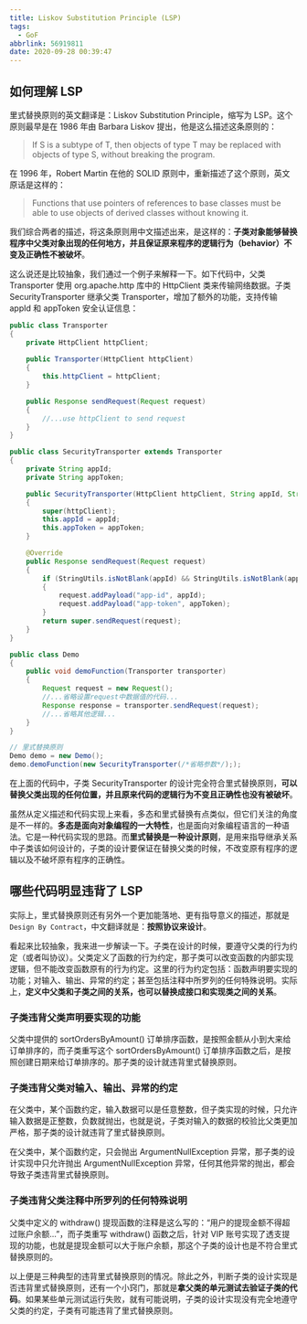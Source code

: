```yaml
---
title: Liskov Substitution Principle (LSP)
tags:
  - GoF
abbrlink: 56919811
date: 2020-09-28 00:39:47
---
```

## 如何理解 LSP
里式替换原则的英文翻译是：Liskov Substitution Principle，缩写为 LSP。这个原则最早是在 1986 年由 Barbara Liskov 提出，他是这么描述这条原则的：
> If S is a subtype of T, then objects of type T may be replaced with objects of type S, without breaking the program.

在 1996 年，Robert Martin 在他的 SOLID 原则中，重新描述了这个原则，英文原话是这样的：
> Functions that use pointers of references to base classes must be able to use objects of derived classes without knowing it.

我们综合两者的描述，将这条原则用中文描述出来，是这样的：**子类对象能够替换程序中父类对象出现的任何地方，并且保证原来程序的逻辑行为（behavior）不变及正确性不被破坏**。

这么说还是比较抽象，我们通过一个例子来解释一下。如下代码中，父类 Transporter 使用 org.apache.http 库中的 HttpClient 类来传输网络数据。子类 SecurityTransporter 继承父类 Transporter，增加了额外的功能，支持传输 appId 和 appToken 安全认证信息：
<!--more-->
```java
public class Transporter 
{
    private HttpClient httpClient;
    
    public Transporter(HttpClient httpClient) 
    {
        this.httpClient = httpClient;
    }

    public Response sendRequest(Request request) 
    {
        //...use httpClient to send request
    }
}

public class SecurityTransporter extends Transporter 
{
    private String appId;
    private String appToken;

    public SecurityTransporter(HttpClient httpClient, String appId, String appToken) 
    {
        super(httpClient);
        this.appId = appId;
        this.appToken = appToken;
    }

    @Override
    public Response sendRequest(Request request) 
    {
        if (StringUtils.isNotBlank(appId) && StringUtils.isNotBlank(appToken)) 
        {
            request.addPayload("app-id", appId);
            request.addPayload("app-token", appToken);
        }
        return super.sendRequest(request);
    }
}

public class Demo 
{    
    public void demoFunction(Transporter transporter) 
    {    
        Request request = new Request();
        //...省略设置request中数据值的代码...
        Response response = transporter.sendRequest(request);
        //...省略其他逻辑...
    }
}

// 里式替换原则
Demo demo = new Demo();
demo.demoFunction(new SecurityTransporter(/*省略参数*/););
```

在上面的代码中，子类 SecurityTransporter 的设计完全符合里式替换原则，**可以替换父类出现的任何位置，并且原来代码的逻辑行为不变且正确性也没有被破坏**。

虽然从定义描述和代码实现上来看，多态和里式替换有点类似，但它们关注的角度是不一样的。**多态是面向对象编程的一大特性**，也是面向对象编程语言的一种语法。它是一种代码实现的思路。而**里式替换是一种设计原则**，是用来指导继承关系中子类该如何设计的，子类的设计要保证在替换父类的时候，不改变原有程序的逻辑以及不破坏原有程序的正确性。

## 哪些代码明显违背了 LSP
实际上，里式替换原则还有另外一个更加能落地、更有指导意义的描述，那就是 ``Design By Contract``，中文翻译就是：**按照协议来设计**。

看起来比较抽象，我来进一步解读一下。子类在设计的时候，要遵守父类的行为约定（或者叫协议）。父类定义了函数的行为约定，那子类可以改变函数的内部实现逻辑，但不能改变函数原有的行为约定。这里的行为约定包括：函数声明要实现的功能；对输入、输出、异常的约定；甚至包括注释中所罗列的任何特殊说明。实际上，**定义中父类和子类之间的关系，也可以替换成接口和实现类之间的关系**。

### 子类违背父类声明要实现的功能
父类中提供的 sortOrdersByAmount() 订单排序函数，是按照金额从小到大来给订单排序的，而子类重写这个 sortOrdersByAmount() 订单排序函数之后，是按照创建日期来给订单排序的。那子类的设计就违背里式替换原则。

### 子类违背父类对输入、输出、异常的约定
在父类中，某个函数约定，输入数据可以是任意整数，但子类实现的时候，只允许输入数据是正整数，负数就抛出，也就是说，子类对输入的数据的校验比父类更加严格，那子类的设计就违背了里式替换原则。

在父类中，某个函数约定，只会抛出 ArgumentNullException 异常，那子类的设计实现中只允许抛出 ArgumentNullException 异常，任何其他异常的抛出，都会导致子类违背里式替换原则。

### 子类违背父类注释中所罗列的任何特殊说明
父类中定义的 withdraw() 提现函数的注释是这么写的：“用户的提现金额不得超过账户余额...”，而子类重写 withdraw() 函数之后，针对 VIP 账号实现了透支提现的功能，也就是提现金额可以大于账户余额，那这个子类的设计也是不符合里式替换原则的。

以上便是三种典型的违背里式替换原则的情况。除此之外，判断子类的设计实现是否违背里式替换原则，还有一个小窍门，那就是**拿父类的单元测试去验证子类的代码**。如果某些单元测试运行失败，就有可能说明，子类的设计实现没有完全地遵守父类的约定，子类有可能违背了里式替换原则。
